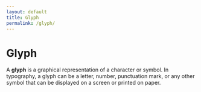 ```yaml
---
layout: default
title: Glyph
permalink: /glyph/
---
```


# Glyph

A **glyph** is a graphical representation of a character or symbol. In typography, a glyph can be a letter, number, punctuation mark, or any other symbol that can be displayed on a screen or printed on paper.